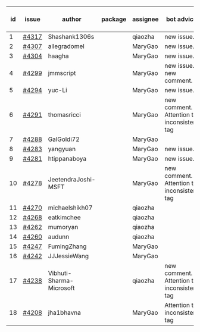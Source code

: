 | id | issue | author | package | assignee | bot advice | created date of issue | target release date | date from target |
| ------ | ------ | ------ | ------ | ------ | ------ | ------ | ------ | :-----: |
| 1 | [#4317](https://github.com/Azure/sdk-release-request/issues/4317) | Shashank1306s |  | qiaozha | new issue. | 07-03 | 07-28 |  |
| 2 | [#4307](https://github.com/Azure/sdk-release-request/issues/4307) | allegradomel |  | MaryGao | new issue. | 06-29 | 07-28 |  |
| 3 | [#4304](https://github.com/Azure/sdk-release-request/issues/4304) | haagha |  | MaryGao | new issue. | 06-29 | 07-28 |  |
| 4 | [#4299](https://github.com/Azure/sdk-release-request/issues/4299) | jmmscript |  | MaryGao | new issue. new comment. | 06-28 | 07-28 |  |
| 5 | [#4294](https://github.com/Azure/sdk-release-request/issues/4294) | yuc-Li |  | MaryGao | new issue. | 06-28 | 07-28 |  |
| 6 | [#4291](https://github.com/Azure/sdk-release-request/issues/4291) | thomasricci |  | MaryGao | new comment. Attention to inconsistent tag | 06-28 | 07-28 |  |
| 7 | [#4288](https://github.com/Azure/sdk-release-request/issues/4288) | GalGoldi72 |  | MaryGao |  | 06-27 | 07-28 |  |
| 8 | [#4283](https://github.com/Azure/sdk-release-request/issues/4283) | yangyuan |  | MaryGao | new issue. | 06-27 | 07-28 |  |
| 9 | [#4281](https://github.com/Azure/sdk-release-request/issues/4281) | htippanaboya |  | MaryGao | new issue. | 06-26 | 07-28 |  |
| 10 | [#4278](https://github.com/Azure/sdk-release-request/issues/4278) | JeetendraJoshi-MSFT |  | MaryGao | new comment. Attention to inconsistent tag | 06-26 | 07-28 |  |
| 11 | [#4270](https://github.com/Azure/sdk-release-request/issues/4270) | michaelshikh07 |  | qiaozha |  | 06-25 | 07-28 |  |
| 12 | [#4268](https://github.com/Azure/sdk-release-request/issues/4268) | eatkimchee |  | qiaozha |  | 06-23 | 07-28 |  |
| 13 | [#4262](https://github.com/Azure/sdk-release-request/issues/4262) | mumoryan |  | qiaozha |  | 06-21 | 07-28 |  |
| 14 | [#4260](https://github.com/Azure/sdk-release-request/issues/4260) | audunn |  | qiaozha |  | 06-21 | 07-28 |  |
| 15 | [#4247](https://github.com/Azure/sdk-release-request/issues/4247) | FumingZhang |  | MaryGao |  | 06-14 | 07-28 |  |
| 16 | [#4242](https://github.com/Azure/sdk-release-request/issues/4242) | JJJessieWang |  | MaryGao |  | 06-13 | 07-28 |  |
| 17 | [#4238](https://github.com/Azure/sdk-release-request/issues/4238) | Vibhuti-Sharma-Microsoft |  | qiaozha | new comment. Attention to inconsistent tag | 06-09 | 07-14 |  |
| 18 | [#4208](https://github.com/Azure/sdk-release-request/issues/4208) | jha1bhavna |  | MaryGao | Attention to inconsistent tag | 05-29 | 06-23 |  |
